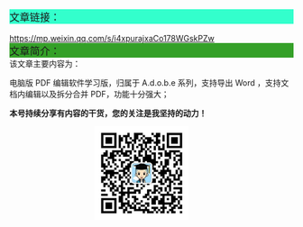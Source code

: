 <div style="background-color:#33ffcc;font-size:18px">文章链接：</div>
<br/><a href="https://mp.weixin.qq.com/s/i4xpurajxaCo178WGskPZw" target="_blank" >https://mp.weixin.qq.com/s/i4xpurajxaCo178WGskPZw</a>



<div style="background-color:RGB(52,160,40);font-size:18px">文章简介：</div>
该文章主要内容为：

电脑版 PDF 编辑软件学习版，归属于 A.d.o.b.e 系列，支持导出 Word ，支持文档内编辑以及拆分合并 PDF，功能十分强大；





**本号持续分享有内容的干货，您的关注是我坚持的动力！**

<img src="./_assets/clip_image002.jpg" style="width:33%;margin-left:30%" />